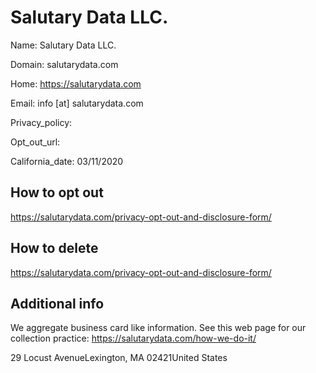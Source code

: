 
# Salutary Data LLC.

Name: Salutary Data LLC.

Domain: salutarydata.com

Home: https://salutarydata.com

Email: info [at] salutarydata.com

Privacy_policy: 

Opt_out_url: 

California_date: 03/11/2020



## How to opt out

https://salutarydata.com/privacy-opt-out-and-disclosure-form/

## How to delete

https://salutarydata.com/privacy-opt-out-and-disclosure-form/

## Additional info

We aggregate business card like information. See this web page for our collection practice: https://salutarydata.com/how-we-do-it/

29 Locust AvenueLexington, MA 02421United States

